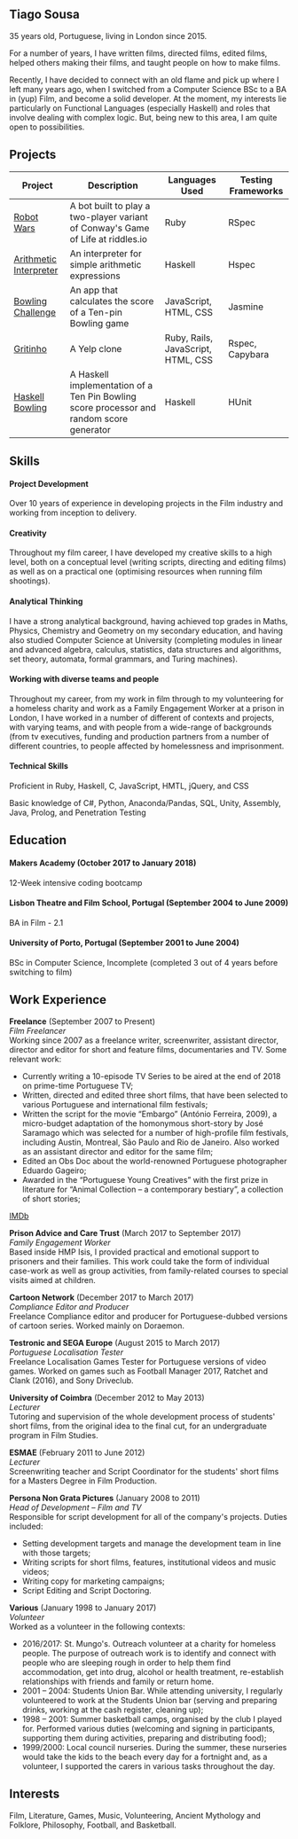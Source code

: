 ## Tiago Sousa

35 years old, Portuguese, living in London since 2015.

For a number of years, I have written films, directed films, edited films, helped others making their films, and taught people on how to make films.

Recently, I have decided to connect with an old flame and pick up where I left many years ago, when I switched from a Computer Science BSc to a BA in (yup) Film, and become a solid developer.
At the moment, my interests lie particularly on Functional Languages (especially Haskell) and roles that involve dealing with complex logic. But, being new to this area, I am quite open to possibilities.


## Projects

Project | Description | Languages Used | Testing Frameworks  
---|---|---|---   
[Robot Wars](https://github.com/SuzanneHuldt/robot-wars) | A bot built to play a two-player variant of Conway's Game of Life at riddles.io | Ruby | RSpec 
[Arithmetic Interpreter](https://github.com/Eustaquio122/Arithmetic-Expression-Interpreter) | An interpreter for simple arithmetic expressions | Haskell | Hspec    
[Bowling Challenge](https://github.com/Eustaquio122/bowling-challenge) | An app that calculates the score of a Ten-pin Bowling game | JavaScript, HTML, CSS | Jasmine
[Gritinho](https://github.com/somemarsupials/gritinho) | A Yelp clone | Ruby, Rails, JavaScript, HTML, CSS | Rspec, Capybara
[Haskell Bowling](https://github.com/Eustaquio122/Haskell-Bowling) | A Haskell implementation of a Ten Pin Bowling score processor and random score generator | Haskell | HUnit    


## Skills

#### Project Development

Over 10 years of experience in developing projects in the Film industry and working from inception to delivery.


#### Creativity

Throughout my film career, I have developed my creative skills to a high level, both on a conceptual level (writing scripts, directing and editing films) as well as on a practical one (optimising resources when running film shootings).

#### Analytical Thinking

I have a strong analytical background, having achieved top grades in Maths, Physics, Chemistry and Geometry on my secondary education, and having also studied Computer Science at University (completing modules in linear and advanced algebra, calculus, statistics, data structures and algorithms, set theory, automata, formal grammars, and Turing machines).

#### Working with diverse teams and people

Throughout my career, from my work in film through to my volunteering for a homeless charity and work as a Family Engagement Worker at a prison in London, I have worked in a number of different of contexts and projects, with varying teams, and with people from a wide-range of backgrounds (from tv executives, funding and production partners from a number of different countries, to people affected by homelessness and imprisonment.

#### Technical Skills

Proficient in Ruby, Haskell, C, JavaScript, HMTL, jQuery, and CSS

Basic knowledge of C#, Python, Anaconda/Pandas, SQL, Unity, Assembly, Java, Prolog, and Penetration Testing

## Education

#### Makers Academy (October 2017 to January 2018)

12-Week intensive coding bootcamp

#### Lisbon Theatre and Film School, Portugal (September 2004 to June 2009)

BA in Film - 2.1

#### University of Porto, Portugal (September 2001 to June 2004)

BSc in Computer Science, Incomplete (completed 3 out of 4 years before switching to film)


## Work Experience

**Freelance** (September 2007 to Present)    
*Film Freelancer*    
Working since 2007 as a freelance writer, screenwriter, assistant director, director and editor for short and feature films, documentaries and TV. Some relevant work:
- Currently writing a 10-episode TV Series to be aired at the end of 2018 on prime-time Portuguese TV;
- Written, directed and edited three short films, that have been selected to various Portuguese and international film festivals;
- Written the script for the movie “Embargo” (António Ferreira, 2009), a micro-budget adaptation of the homonymous short-story by José Saramago which was selected for a number of high-profile film festivals, including Austin, Montreal, São Paulo and Rio de Janeiro. Also worked as an assistant director and editor for the same film;
- Edited an Obs Doc about the world-renowned Portuguese photographer Eduardo Gageiro;
- Awarded in the “Portuguese Young Creatives” with the first prize in literature for “Animal Collection – a contemporary bestiary”, a collection of short stories;

[IMDb](http://www.imdb.com/name/nm2617086/)

**Prison Advice and Care Trust** (March 2017 to September 2017)    
*Family Engagement Worker*    
Based inside HMP Isis, I provided practical and emotional support to prisoners and their families. This work could take the form of individual case-work as well as group activities, from family-related courses to special visits aimed at children.

**Cartoon Network** (December 2017 to March 2017)    
*Compliance Editor and Producer*    
Freelance Compliance editor and producer for Portuguese-dubbed versions of cartoon series. Worked mainly on Doraemon.

**Testronic and SEGA Europe** (August 2015 to March 2017)    
*Portuguese Localisation Tester*    
Freelance Localisation Games Tester for Portuguese versions of video games. Worked on games such as Football Manager 2017, Ratchet and Clank (2016), and Sony Driveclub.

**University of Coimbra** (December 2012 to May 2013)    
*Lecturer*    
Tutoring and supervision of the whole development process of students' short films, from the original idea to the final cut, for an undergraduate program in Film Studies.

**ESMAE** (February 2011 to June 2012)    
*Lecturer*    
Screenwriting teacher and Script Coordinator for the students' short films for a Masters Degree in Film Production.

**Persona Non Grata Pictures** (January 2008 to 2011)    
*Head of Development – Film and TV*    
Responsible for script development for all of the company's projects. Duties included:
- Setting development targets and manage the development team in line with those targets;
- Writing scripts for short films, features, institutional videos and music videos;
- Writing copy for marketing campaigns;
- Script Editing and Script Doctoring.

**Various** (January 1998 to January 2017)    
*Volunteer*    
Worked as a volunteer in the following contexts:
- 2016/2017: St. Mungo's. Outreach volunteer at a charity for homeless people. The purpose of outreach work is to identify and connect with people who are sleeping rough in order to help them find accommodation, get into drug, alcohol or health treatment, re-establish relationships with friends and family or return home. 
- 2001 – 2004: Students Union Bar. While attending university, I regularly volunteered to work at the Students Union bar (serving and preparing drinks, working at the cash register, cleaning up);
- 1998 – 2001: Summer basketball camps, organised by the club I played for. Performed various duties (welcoming and signing in participants, supporting them during activities, preparing and distributing food);
- 1999/2000: Local council nurseries. During the summer, these nurseries would take the kids to the beach every day for a fortnight and, as a volunteer, I supported the carers in various tasks throughout the day.


## Interests

Film, Literature, Games, Music, Volunteering, Ancient Mythology and Folklore, Philosophy, Football, and Basketball.




